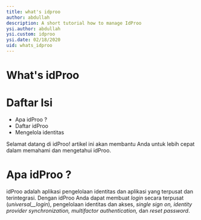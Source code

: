 ```yaml
---
title: what's idproo
author: abdullah
description: A short tutorial how to manage IdProo
ysi.author: abdullah
ysi.custom: idproo
ysi.date: 02/18/2020
uid: whats_idproo
---
```

# What's idProo

# Daftar Isi

- Apa idProo ?
- Daftar idProo
- Mengelola identitas

Selamat datang di idProo! artikel ini akan membantu Anda untuk lebih cepat dalam memahami dan mengetahui idProo.

# Apa idProo ?

idProo adalah aplikasi pengelolaan identitas dan aplikasi yang terpusat dan terintegrasi. Dengan idProo Anda dapat membuat _login_ secara terpusat (_universal__login_), pengelolaan identitas dan akses, _single sign on, identity provider synchronization, multifactor authentication,_ dan _reset password_.
